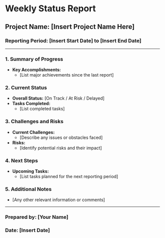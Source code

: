 # Weekly Status Report

## Project Name: [Insert Project Name Here]
### Reporting Period: [Insert Start Date] to [Insert End Date]

---

### 1. Summary of Progress
- **Key Accomplishments:**
  - [List major achievements since the last report]
  
### 2. Current Status
- **Overall Status:** [On Track / At Risk / Delayed]
- **Tasks Completed:**
  - [List completed tasks]
  
### 3. Challenges and Risks
- **Current Challenges:**
  - [Describe any issues or obstacles faced]
- **Risks:**
  - [Identify potential risks and their impact]

### 4. Next Steps
- **Upcoming Tasks:**
  - [List tasks planned for the next reporting period]
  
### 5. Additional Notes
- [Any other relevant information or comments]

--- 

### Prepared by: [Your Name]
### Date: [Insert Date]